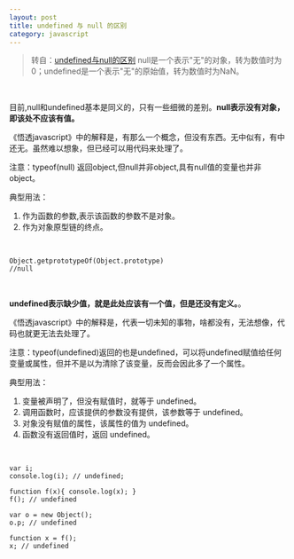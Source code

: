 ```yaml
---
layout: post
title: undefined 与 null 的区别
category: javascript
---
```


>转自：[undefined与null的区别](http://www.ruanyifeng.com/blog/2014/03/undefined-vs-null.html)
null是一个表示"无"的对象，转为数值时为0；undefined是一个表示"无"的原始值，转为数值时为NaN。

&nbsp;

目前,null和undefined基本是同义的，只有一些细微的差别。**null表示没有对象，即该处不应该有值。**

《悟透javascript》中的解释是，有那么一个概念，但没有东西。无中似有，有中还无。虽然难以想象，但已经可以用代码来处理了。

注意：typeof(null) 返回object,但null并非object,具有null值的变量也并非object。

典型用法：

1. 作为函数的参数,表示该函数的参数不是对象。
2. 作为对象原型链的终点。

&nbsp;

    Object.getprototypeOf(Object.prototype)
    //null

&nbsp;

**undefined表示缺少值，就是此处应该有一个值，但是还没有定义。**。

《悟透javascript》中的解释是，代表一切未知的事物，啥都没有，无法想像，代码也就更无法去处理了。

注意：typeof(undefined)返回的也是undefined，可以将undefined赋值给任何变量或属性，但并不是以为清除了该变量，反而会因此多了一个属性。

典型用法：

1. 变量被声明了，但没有赋值时，就等于 undefined。
2. 调用函数时，应该提供的参数没有提供，该参数等于 undefined。
3. 对象没有赋值的属性，该属性的值为 undefined。
4. 函数没有返回值时，返回 undefined。

&nbsp;

    var i;
    console.log(i); // undefined;

    function f(x){ console.log(x); }
    f(); // undefined

    var o = new Object();
    o.p; // undefined

    function x = f();
    x; // undefined
